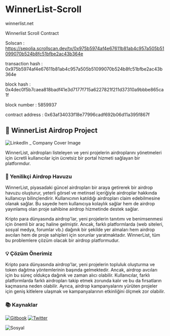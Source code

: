 # WinnerList-Scroll

winnerlist.net

Winnerlist Scroll Contract

Solscan : https://sepolia.scrollscan.dev/tx/0x975b5974af4e67611b81ab4c957a505b51099070b524b8fc51bfbe2ac43b364e

transaction hash : 0x975b5974af4e67611b81ab4c957a505b51099070b524b8fc51bfbe2ac43b364e

block hash : 0x4dec0f5b7caea818badf41e3d7177f715a6227821f211d37310a9bbbe865ca1f

block number	: 5859937

contract address	: 0x63af34033f18e77996cadf692b06d11a395f867f


## 🎉 WinnerList Airdrop Project

![LinkedIn _ Company Cover Image](https://github.com/user-attachments/assets/acd9d3d8-b3f8-4200-a62e-b46dbe17a02a)

WinnerList, airdropları listeleyen ve yeni projelerin airdroplarını yönetmeleri için ücretli kullanıcılar için ücretsiz bir portal hizmeti sağlayan bir platformdur.

### 🚀 Yenilikçi Airdrop Havuzu
WinnerList, piyasadaki güncel airdropları bir araya getirerek bir airdrop havuzu oluşturur, yeterli görsel ve metinsel içeriğiyle airdroplar hakkında kullanıcıyı bilinçlendirir. Kullanıcının katıldığı airdropları claim edebilmesine olanak sağlar. Bu sayede hem kullanıcıya kolaylık sağlar hem de airdrop yayınlamış olan proje sahibine airdrop hizmetinde destek sağlar.

Kripto para dünyasında airdrop'lar, yeni projelerin tanıtımı ve benimsenmesi için önemli bir araç haline gelmiştir. Ancak, farklı platformlarda (web siteleri, sosyal medya, forumlar vb.) dağınık bir şekilde yer almaları hem airdrop avcıları hem de proje sahipleri için sorunlar yaratmaktadır. WinnerList, tüm bu problemlere çözüm olacak bir airdrop platformudur.

### 💡 Çözüm Önerimiz
Kripto para dünyasında airdrop'lar, yeni projelerin topluluk oluşturma ve token dağıtma yöntemlerinin başında gelmektedir. Ancak, airdrop avcıları için bu süreç oldukça dağınık ve zaman alıcı olabilir. Kullanıcılar, farklı platformlarda farklı airdropları takip etmek zorunda kalır ve bu da fırsatların kaçmasına neden olabilir. Ayrıca, airdrop kampanyalarını yürüten projeler için geniş kitlelere ulaşmak ve kampanyalarının etkinliğini ölçmek zor olabilir.

### 📚 Kaynaklar
[![Gitbook](https://img.shields.io/badge/Doc-Gitbook-blue)](https://winnerlist.gitbook.io/)
[![Twitter](https://img.shields.io/badge/Twitter-Follow-blue)](https://x.com/winnerlistapp)

![Sosyal](https://github.com/user-attachments/assets/c3e2700c-bce5-4c44-be4a-1178a25f0c29)
